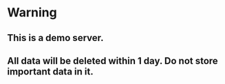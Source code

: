# Warning

## This is a demo server.

## All data will be **deleted** within 1 day. Do not store important data in it.